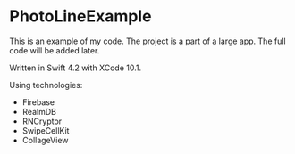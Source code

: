# PhotoLineExample 

This is an example of my code. 
The project is a part of a large app. The full code will be added later.

Written in Swift 4.2 with XCode 10.1.

Using technologies:
- Firebase
- RealmDB
- RNCryptor
- SwipeCellKit
- CollageView

